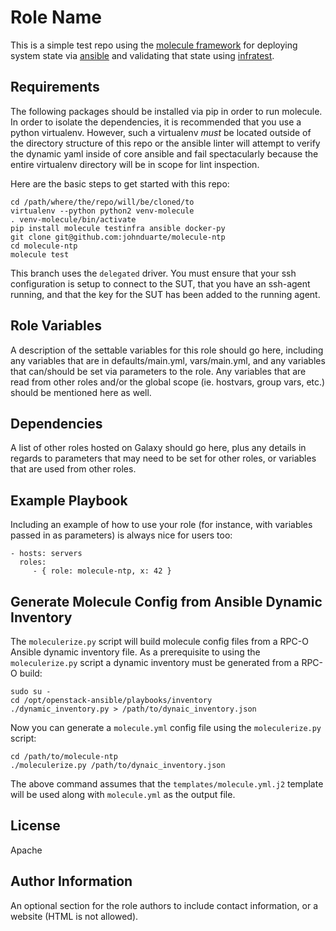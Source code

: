 Role Name
=========

This is a simple test repo using the [molecule framework](https://molecule.readthedocs.io/en/latest/)
for deploying system state via [ansible](https://www.ansible.com/)
and validating that state using
[infratest](https://testinfra.readthedocs.io/en/latest/).

Requirements
------------

The following packages should be installed via pip in order to run molecule.
In order to isolate the dependencies, it is recommended that you use a python
virtualenv. However, such a virtualenv _must_ be located outside of the
directory structure of this repo or the ansible linter will attempt to verify
the dynamic yaml inside of core ansible and fail spectacularly because the
entire virtualenv directory will be in scope for lint inspection.

Here are the basic steps to get started with this repo:
```
cd /path/where/the/repo/will/be/cloned/to
virtualenv --python python2 venv-molecule
. venv-molecule/bin/activate
pip install molecule testinfra ansible docker-py
git clone git@github.com:johnduarte/molecule-ntp
cd molecule-ntp
molecule test
```

This branch uses the `delegated` driver. You must ensure that your ssh
configuration is setup to connect to the SUT, that you have an ssh-agent
running, and that the key for the SUT has been added to the running agent.

Role Variables
--------------

A description of the settable variables for this role should go here, including any variables that are in defaults/main.yml, vars/main.yml, and any variables that can/should be set via parameters to the role. Any variables that are read from other roles and/or the global scope (ie. hostvars, group vars, etc.) should be mentioned here as well.

Dependencies
------------

A list of other roles hosted on Galaxy should go here, plus any details in regards to parameters that may need to be set for other roles, or variables that are used from other roles.

Example Playbook
----------------

Including an example of how to use your role (for instance, with variables passed in as parameters) is always nice for users too:

    - hosts: servers
      roles:
         - { role: molecule-ntp, x: 42 }

Generate Molecule Config from Ansible Dynamic Inventory
-------------------------------------------------------

The `moleculerize.py` script will build molecule config files from a RPC-O Ansible dynamic inventory file. As a
prerequisite to using the `moleculerize.py` script a dynamic inventory must be generated from a RPC-O build:

```
sudo su -
cd /opt/openstack-ansible/playbooks/inventory
./dynamic_inventory.py > /path/to/dynaic_inventory.json
```

Now you can generate a `molecule.yml` config file using the `moleculerize.py` script:

```
cd /path/to/molecule-ntp
./moleculerize.py /path/to/dynaic_inventory.json
```

The above command assumes that the `templates/molecule.yml.j2` template will be used along with `molecule.yml` as 
the output file.

License
-------

Apache

Author Information
------------------

An optional section for the role authors to include contact information, or a website (HTML is not allowed).
